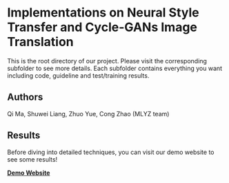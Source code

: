 # Implementations on Neural Style Transfer and Cycle-GANs Image Translation

This is the root directory of our project. Please visit the corresponding subfolder to see more details. Each subfolder contains everything you want including code, guideline and test/training results.

## Authors

Qi Ma, Shuwei Liang, Zhuo Yue, Cong Zhao (MLYZ team)

## Results

Before diving into detailed techniques, you can visit our demo website to see some results!

**[Demo Website](https://sites.google.com/view/ece285-styletransfer/%E9%A6%96%E9%A1%B5?authuser=1)**
